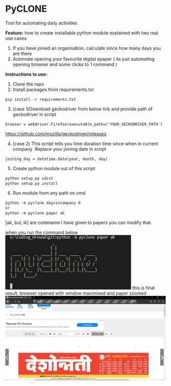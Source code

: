 # PyCLONE
Tool for automating daily activities


**Feature:**
how to create installable python module
explained with two real use cases  
1. If you have joined an organisation, calculate since how many days you are there
2. Automate opening your favourite digital epaper ( its just automating opening browser and some clicks to 1 command ) 


**Instructions to use:**

 1. Clone the repo
 2. Install packages from requirements.txt
```
pip install -r requirements.txt
```  
 3. (case 1)Download geckodriver from below link and provide path of geckodriver in script   
 ```
 browser = webdriver.Firefox(executable_path=r'YOUR_GECKODRIVER_PATH')
 ```
 https://github.com/mozilla/geckodriver/releases
 
 4. (case 2) This script tells you time duration time since when in current company .Replace your joining date in script 
```
joining_day = datetime.date(year, month, day)
```
 5. Create python module out of this script
 ```
python setup.py sdist
python setup.py install
 ```
 6. Run module from any path on cmd 
 ```
 python -m pyclone daysincompany 0
 or
 python -m pyclone paper ak    

 ```
 [ak, bul, lk] are codename I have given to papers you can modify that.

when you run the command below
![cli](/images/cli.JPG)
this is final result, browser opened with window maximised and paper zoomed 
![result](/images/result.JPG)
